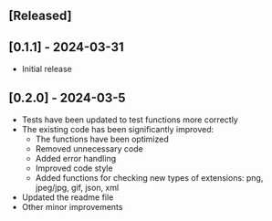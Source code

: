 ## [Released]


## [0.1.1] - 2024-03-31

- Initial release


## [0.2.0] - 2024-03-5

- Tests have been updated to test functions more correctly
- The existing code has been significantly improved:
  - The functions have been optimized
  - Removed unnecessary code
  - Added error handling
  - Improved code style
  - Added functions for checking new types of extensions: png, jpeg/jpg, gif, json, xml
- Updated the readme file
- Other minor improvements